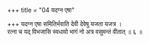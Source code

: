 +++
title = "04 यदग्न एषा"

+++
यदग्न एषा समितिर्भवाति देवी देवेषु यजता यजत्र ।  
रत्ना च यद् विभजासि स्वधावो भागं नो अत्र वसुमन्तं वीतात् ॥ ६ ॥